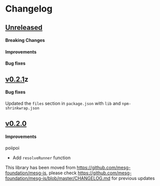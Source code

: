 # Changelog

## [Unreleased](https://github.com/mesg-foundation/js-sdk/releases/tag/%40mesg%2Fapplication%40X.X.X)

#### Breaking Changes
#### Improvements
#### Bug fixes

## [v0.2.1](https://github.com/mesg-foundation/js-sdk/releases/tag/%40mesg%2Fapplication%400.2.1)z

#### Bug fixes

Updated the `files` section in `package.json` with `lib` and `npm-shrinkwrap.json`

## [v0.2.0](https://github.com/mesg-foundation/js-sdk/releases/tag/%40mesg%2Fapplication%400.2.0)

#### Improvements
poiipoi
- Add `resolveRunner` function

This library has been moved from https://github.com/mesg-foundation/mesg-js, please check https://github.com/mesg-foundation/mesg-js/blob/master/CHANGELOG.md for previous updates 
